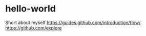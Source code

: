 # hello-world

Short about myself
https://guides.github.com/introduction/flow/
https://github.com/explore
